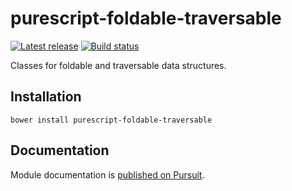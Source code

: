 # purescript-foldable-traversable

[![Latest release](http://img.shields.io/github/release/purescript/purescript-foldable-traversable.svg)](https://github.com/purescript/purescript-foldable-traversable/releases)
[![Build status](https://travis-ci.org/purescript/purescript-foldable-traversable.svg?branch=master)](https://travis-ci.org/purescript/purescript-foldable-traversable)

Classes for foldable and traversable data structures.

## Installation

```
bower install purescript-foldable-traversable
```

## Documentation

Module documentation is [published on Pursuit](http://pursuit.purescript.org/packages/purescript-foldable-traversable).
